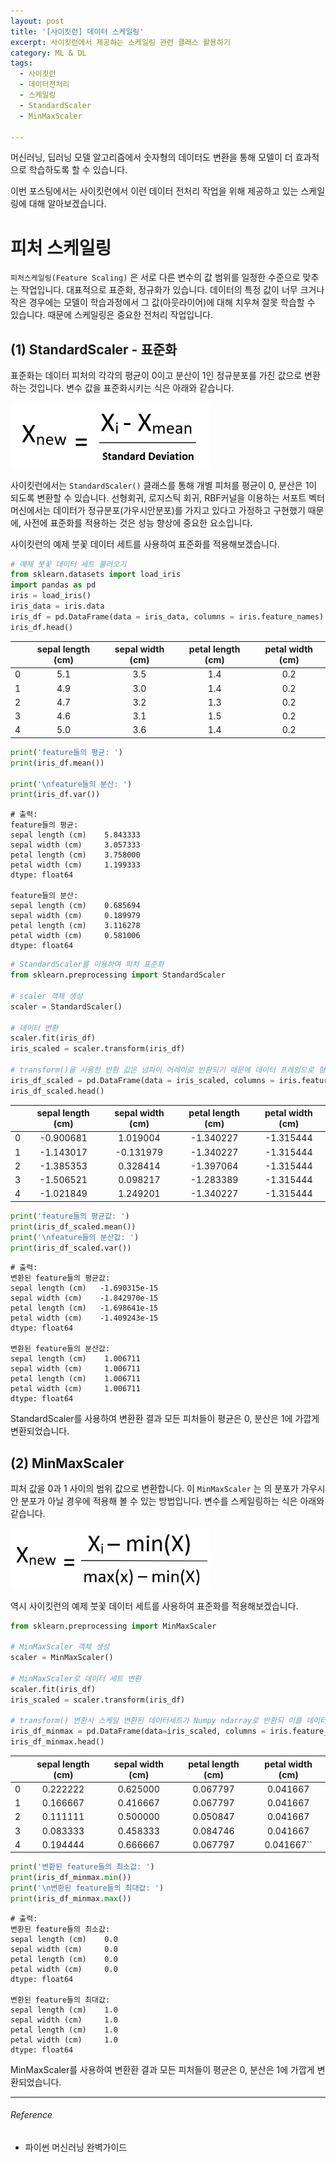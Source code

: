 ```yaml
---
layout: post
title: '[사이킷런] 데이터 스케일링'
excerpt: 사이킷런에서 제공하는 스케일링 관련 클래스 활용하기
category: ML & DL
tags:
  - 사이킷런
  - 데이터전처리
  - 스케일링
  - StandardScaler
  - MinMaxScaler

---
```


머신러닝, 딥러닝 모델 알고리즘에서 숫자형의 데이터도 변환을 통해 모델이 더 효과적으로 학습하도록 할 수 있습니다.

이번 포스팅에서는 사이킷런에서 이런 데이터 전처리 작업을 위해 제공하고 있는 스케일링에 대해 알아보겠습니다.



#  피처 스케일링

`피처스케일링(Feature Scaling)` 은 서로 다른 변수의 값 범위를 일정한 수준으로 맞추는 작업입니다. 대표적으로 표준화, 정규화가 있습니다. 데이터의 특정 값이 너무 크거나 작은 경우에는 모델이 학습과정에서 그 값(아웃라이어)에 대해 치우쳐 잘못 학습할 수 있습니다. 때문에 스케일링은 중요한 전처리 작업입니다.



## (1) StandardScaler - 표준화

표준화는 데이터 피처의 각각의 평균이 0이고 분산이 1인 정규분포를 가진 값으로 변환하는 것입니다. 변수 값을 표준화시키는 식은 아래와 같습니다.

<img src = "https://github.com/SevillaBK/SevillaBK.github.io/blob/master/img/ML&DL/standardization.jpg?raw=true" width = "320">

사이킷런에서는 `StandardScaler()` 클래스를 통해 개별 피처를 평균이 0, 분산은 1이 되도록 변환할 수 있습니다. 선형회귀, 로지스틱 회귀, RBF커널을 이용하는 서포트 벡터머신에서는 데이터가 정규분포(가우시안분포)를 가지고 있다고 가정하고 구현했기 때문에, 사전에 표준화를 적용하는 것은 성능 향상에 중요한 요소입니다.

사이킷런의 예제 붓꽃 데이터 세트를 사용하여 표준화를 적용해보겠습니다.

```python
# 예제 붓꽃 데이터 세트 불러오기
from sklearn.datasets import load_iris
import pandas as pd
iris = load_iris()
iris_data = iris.data
iris_df = pd.DataFrame(data = iris_data, columns = iris.feature_names)
iris_df.head()
```

|      | sepal length (cm) | sepal width (cm) | petal length (cm) | petal width (cm) |
| ---: | :---------------: | :--------------: | :---------------: | :--------------: |
|    0 |        5.1        |       3.5        |        1.4        |       0.2        |
|    1 |        4.9        |       3.0        |        1.4        |       0.2        |
|    2 |        4.7        |       3.2        |        1.3        |       0.2        |
|    3 |        4.6        |       3.1        |        1.5        |       0.2        |
|    4 |        5.0        |       3.6        |        1.4        |       0.2        |


```python
print('feature들의 평균: ')
print(iris_df.mean())

print('\nfeature들의 분산: ')
print(iris_df.var())
```

```
# 출력:
feature들의 평균: 
sepal length (cm)    5.843333
sepal width (cm)     3.057333
petal length (cm)    3.758000
petal width (cm)     1.199333
dtype: float64

feature들의 분산: 
sepal length (cm)    0.685694
sepal width (cm)     0.189979
petal length (cm)    3.116278
petal width (cm)     0.581006
dtype: float64
```

```python
# StandardScaler를 이용하여 피처 표준화
from sklearn.preprocessing import StandardScaler

# scaler 객체 생성
scaler = StandardScaler()

# 데이터 변환
scaler.fit(iris_df)
iris_scaled = scaler.transform(iris_df)

# transform()을 사용한 반환 값은 넘파이 어레이로 반환되기 때문에 데이터 프레임으로 형식 변환
iris_df_scaled = pd.DataFrame(data = iris_scaled, columns = iris.feature_names)
iris_df_scaled.head()
```

|      | sepal length (cm) | sepal width (cm) | petal length (cm) | petal width (cm) |
| ---: | :---------------: | :--------------: | :---------------: | :--------------: |
|    0 |     -0.900681     |     1.019004     |     -1.340227     |    -1.315444     |
|    1 |     -1.143017     |    -0.131979     |     -1.340227     |    -1.315444     |
|    2 |     -1.385353     |     0.328414     |     -1.397064     |    -1.315444     |
|    3 |     -1.506521     |     0.098217     |     -1.283389     |    -1.315444     |
|    4 |     -1.021849     |     1.249201     |     -1.340227     |    -1.315444     |


```python
print('feature들의 평균값: ')
print(iris_df_scaled.mean())
print('\nfeature들의 분산값: ')
print(iris_df_scaled.var())
```

```
# 출력:
변환된 feature들의 평균값: 
sepal length (cm)   -1.690315e-15
sepal width (cm)    -1.842970e-15
petal length (cm)   -1.698641e-15
petal width (cm)    -1.409243e-15
dtype: float64

변환된 feature들의 분산값: 
sepal length (cm)    1.006711
sepal width (cm)     1.006711
petal length (cm)    1.006711
petal width (cm)     1.006711
dtype: float64
```

StandardScaler를 사용하여 변환환 결과 모든 피처들이 평균은 0, 분산은 1에 가깝게 변환되었습니다.



## (2) MinMaxScaler

피처 값을 0과 1 사이의 범위 값으로 변환합니다. 이 `MinMaxScaler` 는 의 분포가 가우시안 분포가 아닐 경우에 적용해 볼 수 있는 방법입니다. 변수를 스케일링하는 식은 아래와 같습니다.

<img src = "https://github.com/SevillaBK/SevillaBK.github.io/blob/master/img/ML&DL/min-max-normalisation.jpg?raw=true"  width = "320">

역시 사이킷런의 예제 붓꽃 데이터 세트를 사용하여 표준화를 적용해보겠습니다. 

```python
from sklearn.preprocessing import MinMaxScaler

# MinMaxScaler 객체 생성
scaler = MinMaxScaler()

# MinMaxScaler로 데이터 세트 변환
scaler.fit(iris_df)
iris_scaled = scaler.transform(iris_df)

# transform() 변환시 스케일 변환된 데이터세트가 Numpy ndarray로 반환되 이를 데이터 프레임으로 변환
iris_df_minmax = pd.DataFrame(data=iris_scaled, columns = iris.feature_names)
iris_df_minmax.head()
```

|      | sepal length (cm) | sepal width (cm) | petal length (cm) | petal width (cm) |
| ---: | :---------------: | :--------------: | :---------------: | :--------------: |
|    0 |     0.222222      |     0.625000     |     0.067797      |     0.041667     |
|    1 |     0.166667      |     0.416667     |     0.067797      |     0.041667     |
|    2 |     0.111111      |     0.500000     |     0.050847      |     0.041667     |
|    3 |     0.083333      |     0.458333     |     0.084746      |     0.041667     |
|    4 |     0.194444      |     0.666667     |     0.067797      |    0.041667``    |

```python
print('변환된 feature들의 최소값: ')
print(iris_df_minmax.min())
print('\n변환된 feature들의 최대값: ')
print(iris_df_minmax.max())
```

```
# 출력:
변환된 feature들의 최소값: 
sepal length (cm)    0.0
sepal width (cm)     0.0
petal length (cm)    0.0
petal width (cm)     0.0
dtype: float64

변환된 feature들의 최대값: 
sepal length (cm)    1.0
sepal width (cm)     1.0
petal length (cm)    1.0
petal width (cm)     1.0
dtype: float64
```

MinMaxScaler를 사용하여 변환환 결과 모든 피처들이 평균은 0, 분산은 1에 가깝게 변환되었습니다.



---------

###### Reference

- 파이썬 머신러닝 완벽가이드
